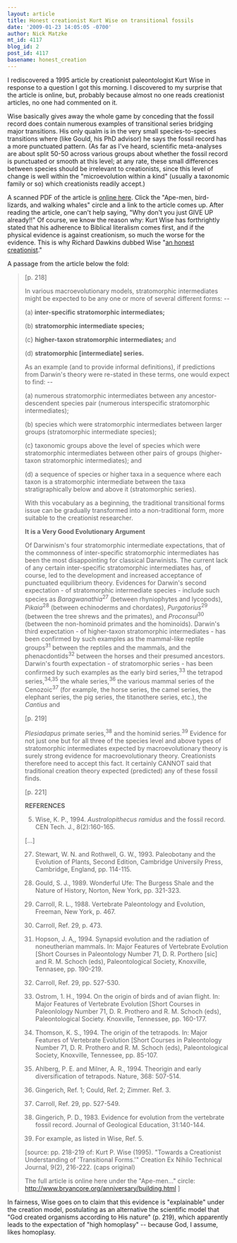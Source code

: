 ```yaml
---
layout: article
title: Honest creationist Kurt Wise on transitional fossils
date: '2009-01-23 14:05:05 -0700'
author: Nick Matzke
mt_id: 4117
blog_id: 2
post_id: 4117
basename: honest_creation
---
```

I rediscovered a 1995 article by creationist paleontologist Kurt Wise in response to a question I got this morning.  I discovered to my surprise that the article is online, but, probably because almost no one reads creationist articles, no one had commented on it.

Wise basically gives away the whole game by conceding that the fossil record does contain numerous examples of transitional series bridging major transitions.  His only qualm is in the very small species-to-species transitions where (like Gould, his PhD advisor) he says the fossil record has a more punctuated pattern. (As far as I've heard, scientific meta-analyses are about split 50-50 across various groups about whether the fossil record is punctuated or smooth at this level; at any rate, these small differences between species should be irrelevant to creationists, since this level of change is well within the "microevolution within a kind" (usually a taxonomic family or so) which creationists readily accept.)

A scanned PDF of the article is [online here](http://www.bryancore.org/anniversary/building.html).  Click the "Ape-men, bird-lizards, and walking whales" circle and a link to the article comes up.  After reading the article, one can't help saying, "Why don't you just GIVE UP already!!"  Of course, we know the reason why: Kurt Wise has forthrightly stated that his adherence to Biblical literalism comes first, and if the physical evidence is against creationism, so much the worse for the evidence.  This is why Richard Dawkins dubbed Wise "[an honest creationist](http://www.secularhumanism.org/library/fi/dawkins_21_4.html)."

A passage from the article below the fold:

> \[p. 218\]
> 
> In various macroevolutionary models, stratomorphic intermediates might be expected to be any one or more of several different forms: --
> 
> (a) **inter-specific stratomorphic intermediates;**
> 
> (b) **stratomorphic intermediate species;**
> 
> (c} **higher-taxon stratomorphic intermediates;** and
> 
> (d) **stratomorphic \[intermediate\] series.**
> 
> As an example (and to provide informal definitions), if predictions from Darwin's theory were re-stated in these terms, one would expect to find: --
> 
> (a) numerous stratomorphic intermediates between any ancestor-descendent species pair (numerous interspecific stratomorphic intermediates);
> 
> (b) species which were stratomorphic intermediates between larger groups (stratomorphic intermediate species);
> 
> (c} taxonomic groups above the level of species which were stratomorphic intermediates between other pairs of groups (higher-taxon stratomorphic intermediates); and
> 
> (d) a sequence of species or higher taxa in a sequence where each taxon is a stratomorphic intermediate between the taxa stratigraphically below and above it (stratomorphic series).
> 
> With this vocabulary as a beginning, the traditional transitional forms issue can be gradually transformed into a non-traditional form, more suitable to the creationist
> researcher.
> 
> **It is a Very Good Evolutionary Argument**
> 
> Of Darwinism's four stratomorphic intermediate expectations, that of the commonness of inter-specific stratomorphic intermediates has been the most disappointing for classical Darwinists. The current lack of any certain inter-specific stratomorphic intermediates has, of course, led to the development and increased acceptance of punctuated equilibrium theory. Evidences for Darwin's second expectation - of stratomorphic intermediate species - include such species as _Baragwanathia_<sup>27</sup> (between rhyniophytes and lycopods), _Pikaia_<sup>28</sup> (between echinoderms and chordates), _Purgatorius_<sup>29</sup> (between the tree shrews and the primates), and _Proconsul_<sup>30</sup> (between the non-hominoid primates and the hominoids). Darwin's third expectation - of higher-taxon stratomorphic intermediates - has been confirmed by such examples as the mammal-like reptile groups<sup>31</sup> between the reptiles and the mammals, and the phenacdontids<sup>32</sup> between the horses and their presumed ancestors. Darwin's fourth expectation - of stratomorphic series - has been confirmed by such examples as the early bird series,<sup>33</sup> the tetrapod series,<sup>34,35</sup> the whale series,<sup>36</sup> the various mammal series of the Cenozoic<sup>37</sup> (for example, the horse series, the camel series, the elephant series, the pig series, the titanothere series, etc.), the _Cantius_ and 
> 
> \[p. 219\]
> 
> _Plesiadapus_ primate series,<sup>38</sup> and the hominid series.<sup>39</sup> Evidence for not just one but for all three of the species level and above types of stratomorphic intermediates expected by macroevolutionary theory is surely strong evidence for macroevolutionary theory. Creationists therefore need to accept this fact. It certainly CANNOT said that traditional creation theory expected (predicted) any of these fossil finds.
> 
> \[p. 221\]
> 
> **REFERENCES**
> 
> 5. Wise, K. P., 1994. _Australopithecus ramidus_ and the fossil record. CEN
> Tech. J., 8(2):160-165.
> 
> \[...\]
> 
> 27. Stewart, W. N. and Rothwell, G. W., 1993. Paleobotany and the Evolution of Plants, Second Edition, Cambridge Universily Press, Cambridge, England, pp. 114-115.
> 
> 28. Gould, S. J., 1989. Wonderful Ufe: The Burgess Shale and the Nature of History, Norton, New York, pp. 321-323.
> 
> 29. Carroll, R. L., 1988. Vertebrate Paleontology and Evolution, Freeman, New York, p. 467.
> 
> 30. Carroll, Ref. 29, p. 473.
> 
> 31. Hopson, J. A,, 1994. Synapsid evolution and the radiation of noneutherian mammals. In: Major Features of Vertebrate Evolution \[Short Courses in Paleontology Number 71, D. R. Porthero \[sic\] and R. M. Schoch (eds), Paleontological Society, Knoxville, Tennasee, pp. 190-219.
> 
> 32. Carroll, Ref. 29, pp. 527-530.
> 
> 33. Ostrom, 1. H., 1994. On the origin of birds and of avian flight. In: Major Features of Vertebrate Evolution \[Short Courses in Paleonlology Number 71, D. R. Prothero and R. M. Schoch (eds), Paleontological Society. Knoxville, Tennessee, pp. 160-177.
> 
> 34. Thomson, K. S., 1994. The origin of the tetrapods. In: Major Features of Vertebrate Evolution \[Short Courses in Paleontology Number 71, D. R. Prothero and R. M. Schoch (eds), Paleontological Society, Knoxville, Tennessee, pp. 85-107.
> 
> 35. Ahlberg, P. E. and Milner, A. R., 1994. Theorigin and early diversification of tetrapods. Nature, 368: 507-514.
> 
> 36. Gingerich, Ref. 1; Could, Ref. 2; Zimmer. Ref. 3.
> 
> 37. Carroll, Ref. 29, pp. 527-549.
> 
> 38. Gingerich, P. D., 1983. Evidence for evolution from the vertebrate fossil record. Journal of Geological Education, 31:140-144.
> 
> 39. For example, as listed in Wise, Ref. 5.
> 
> \[source: pp. 218-219 of: Kurt P. Wise (1995). "Towards a Creationist Understanding of 'Transitional Forms.'" Creation Ex Nihilo Technical Journal, 9(2), 216-222. (caps original)   
> 
> The full article is online here under the "Ape-men..." circle:
> http://www.bryancore.org/anniversary/building.html \]

In fairness, Wise goes on to claim that this evidence is "explainable" under the creation model, postulating as an alternative the scientific model that "God created organisms according to His nature" (p. 219), which apparently leads to the expectation of "high homoplasy" -- because God, I assume, likes homoplasy.
